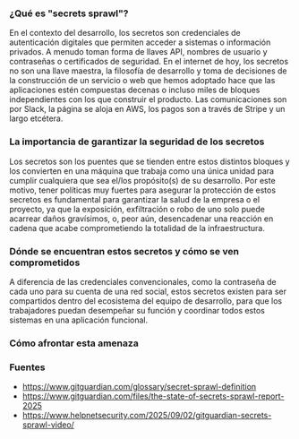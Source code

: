 ### ¿Qué es "secrets sprawl"?
En el contexto del desarrollo, los secretos son credenciales de autenticación digitales que permiten acceder a sistemas o información privados. A menudo toman forma de llaves API, nombres de usuario y contraseñas o certificados de seguridad.
En el internet de hoy, los secretos no son una llave maestra, la filosofía de desarrollo y toma de decisiones de la construcción de un servicio o web que hemos adoptado hace que las aplicaciones estén compuestas decenas o incluso miles de bloques independientes con los que construir el producto. Las comunicaciones son por Slack, la página se aloja en AWS, los pagos son a través de Stripe y un largo etcétera.

### La importancia de garantizar la seguridad de los secretos
Los secretos son los puentes que se tienden entre estos distintos bloques y los convierten en una máquina que trabaja como una única unidad para cumplir cualquiera que sea el/los propósito(s) de su desarrollo. Por este motivo, tener políticas muy fuertes para asegurar la protección de estos secretos es fundamental para garantizar la salud de la empresa o el proyecto, ya que la exposición, exfiltración o robo de uno solo puede acarrear daños gravísimos, o, peor aún, desencadenar una reacción en cadena que acabe comprometiendo la totalidad de la infraestructura.

### Dónde se encuentran estos secretos y cómo se ven comprometidos
A diferencia de las credenciales convencionales, como la contraseña de cada uno para su cuenta de una red social, estos secretos existen para ser compartidos dentro del ecosistema del equipo de desarrollo, para que los trabajadores puedan desempeñar su función y coordinar todos estos sistemas en una aplicación funcional. 
### Cómo afrontar esta amenaza

### Fuentes
- https://www.gitguardian.com/glossary/secret-sprawl-definition
- https://www.gitguardian.com/files/the-state-of-secrets-sprawl-report-2025
- https://www.helpnetsecurity.com/2025/09/02/gitguardian-secrets-sprawl-video/
